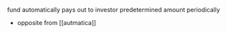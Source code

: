 fund automatically pays out to investor predetermined amount periodically
- opposite from [[autmatica]]